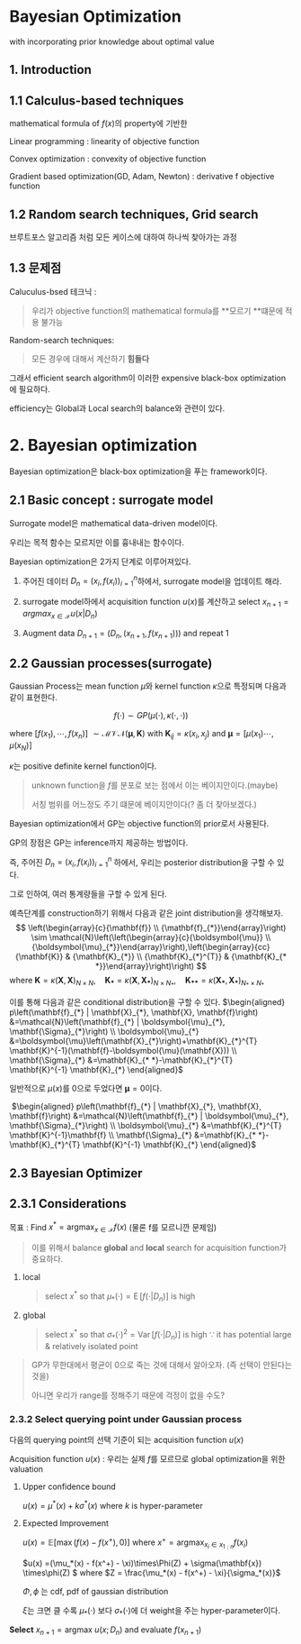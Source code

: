 # Bayesian Optimization

with incorporating prior knowledge about optimal value

## 1. Introduction

## 1.1 Calculus-based techniques

mathematical formula of $f(x)$의 property에 기반한 

Linear programming : linearity of objective function

Convex optimization : convexity of objective function

Gradient based optimization(GD, Adam, Newton) : derivative f objective function

## 1.2 Random search techniques, Grid search

브루트포스 알고리즘 처럼 모든 케이스에 대하여 하나씩 찾아가는 과정



## 1.3 문제점

Caluculus-bsed 테크닉 :

> 우리가 objective function의 mathematical formula를 **모르기 **떄문에 적용 불가능

Random-search techniques:

> 모든 경우에 대해서 계산하기 **힘들다**

그래서 efficient search algorithm이 이러한 expensive black-box optimization에 필요하다.

efficiency는 Global과 Local search의 balance와 관련이 있다.

# 2. Bayesian optimization

Bayesian optimization은 black-box optimization을 푸는 framework이다.

## 2.1 Basic concept : surrogate model

Surrogate model은 mathematical data-driven model이다. 

우리는 목적 함수는 모르지만 이를 흉내내는 함수이다. 

Bayesian optimization은 2가지 단계로 이루어져있다.

1. 주어진 데이터 $D_n = (x_i, f(x_i))_{i=1} ^ n$하에서, surrogate model을 업데이트 해라.
2. surrogate model하에서 acquisition function $u(x)$를 계산하고 select $x_{n+1} = argmax_{x\in \mathcal{X}}u(x|D_n)$

3. Augment data $D_{n+1} = (D_n, (x_{n+1}, f(x_{n+1})))$ and repeat 1

## 2.2 Gaussian processes(surrogate)

Gaussian Process는 mean function $\mu$와 kernel function $\kappa$으로 특정되며 다음과 같이 표현한다.

$$
f(\cdot) \sim GP(\mu(\cdot), \kappa(\cdot, \cdot))
$$

where $[f (x_1), \cdots, f(x_n)] ~ \sim \mathcal{MVN} (\boldsymbol \mu, \mathbf{K})$ with $\mathbf{K}_{ij} = \kappa(x_i, x_j)$ and $\boldsymbol{\mu} = [\mu(x_1) \cdots, \mu(x_N)]$

$\kappa$는 positive definite kernel function이다. 

> unknown function을 $f$를 분포로 보는 점에서 이는 베이지안이다.(maybe)
>
> 서칭 범위를 어느정도 주기 떄문에 베이지안이다(? 좀 더 찾아보겠다.)

Bayesian optimization에서 GP는 objective function의 prior로서 사용된다.

GP의 장점은 GP는 inference까지 제공하는 방법이다.

즉, 주어진 $D_n = (x_i, f(x_i))_{i=1}^n$ 하에서, 우리는 posterior distribution을 구할 수 있다.

그로 인하여, 여러 통계량들을 구할 수 있게 된다.

예측단계를 construction하기 위해서 다음과 같은 joint distribution을 생각해보자.
$$
\left(\begin{array}{c}{\mathbf{f}} \\ {\mathbf{f}_{*}}\end{array}\right) \sim \mathcal{N}\left(\left(\begin{array}{c}{\boldsymbol{\mu}} \\ {\boldsymbol{\mu}_{*}}\end{array}\right),\left(\begin{array}{cc}{\mathbf{K}} & {\mathbf{K}_{*}} \\ {\mathbf{K}_{*}^{T}} & {\mathbf{K}_{* *}}\end{array}\right)\right)
$$
where $\mathbf{K} = \kappa(\mathbf{X}, \mathbf{X})_{N\times N}, \quad \mathbf{K_*}= \kappa(\mathbf{X}, \mathbf{X_*})_{N\times N_*} , \quad \mathbf{K_{**}}  = \kappa(\mathbf{X_*}, \mathbf{X_*})_{N_*\times N_*}$

이를 통해 다음과 같은 conditional distribution을 구할 수 있다.
		$\begin{aligned} p\left(\mathbf{f}_{*} | \mathbf{X}_{*}, \mathbf{X}, \mathbf{f}\right) &=\mathcal{N}\left(\mathbf{f}_{*} | \boldsymbol{\mu}_{*}, \mathbf{\Sigma}_{*}\right) \\ \boldsymbol{\mu}_{*} &=\boldsymbol{\mu}\left(\mathbf{X}_{*}\right)+\mathbf{K}_{*}^{T} \mathbf{K}^{-1}(\mathbf{f}-\boldsymbol{\mu}(\mathbf{X})) \\ \mathbf{\Sigma}_{*} &=\mathbf{K}_{* *}-\mathbf{K}_{*}^{T} \mathbf{K}^{-1} \mathbf{K}_{*} \end{aligned}$

일반적으로  $\mu(x)$를 0으로 두었다면 $\boldsymbol{\mu}=0$이다.

​		$\begin{aligned} p\left(\mathbf{f}_{*} | \mathbf{X}_{*}, \mathbf{X}, \mathbf{f}\right) &=\mathcal{N}\left(\mathbf{f}_{*} | \boldsymbol{\mu}_{*}, \mathbf{\Sigma}_{*}\right) \\ \boldsymbol{\mu}_{*} &=\mathbf{K}_{*}^{T} \mathbf{K}^{-1}\mathbf{f} \\ \mathbf{\Sigma}_{*} &=\mathbf{K}_{* *}-\mathbf{K}_{*}^{T} \mathbf{K}^{-1} \mathbf{K}_{*} \end{aligned}$

## 2.3 Bayesian Optimizer

## 2.3.1 Considerations

목표 : Find $x^* = \text{argmax} _ {x\in \mathcal{X}}f(x)$ (물론 f를 모르니깐 문제임)

> 이를 위해서 balance **global** and **local** search for acquisition function가 중요하다.

1. local

   > select $x^*$ so that $\mu_*(\cdot) = \operatorname{E}[f(\cdot | D_n)]$ is high

2. global

   > select $x^*$ so that $\sigma_* (\cdot)^2 = \operatorname{Var}[f(\cdot | D_n)]$ is high $\because$ it has potential large & relatively isolated point

> GP가 무한대에서 평균이 0으로 죽는 것에 대해서 알아오자. (즉 선택이 안된다는 것을)
>
> 아니면 우리가 range를 정해주기 때문에 걱정이 없을 수도?

### 2.3.2 Select querying point under Gaussian process

다음의 querying point의 선택 기준이 되는 acquisition function $u(x)$

Acquisition function $u(x)$ : 우리는 실제 $f$를 모르므로 global optimization을 위한 valuation

1. Upper confidence bound

   $u(x)= \mu^*(x) + k \sigma^*(x)$ where $k$ is hyper-parameter

2. Expected Improvement

   $u(x) =  \mathbb{E}[\max(f(x) - f(x^+), 0)]$ where $x^+ = \operatorname{argmax}_{x_i \in x_{1:n}} f(x_i)$
  
   $u(x) =(\mu_*(x) - f(x^+) - \xi)\times\Phi(Z) + \sigma(\mathbf{x}) \times\phi(Z) $ where $Z = \frac{\mu_*(x) - f(x^+) - \xi}{\sigma_*(x)}$
  
   $\Phi , \phi$ 는 cdf, pdf of gaussian distribution
   
   $\xi$는 크면 클 수록 $\mu_*(\cdot)$ 보다 $\sigma_*(\cdot)$에 더 weight을 주는 hyper-parameter이다.

**Select** $x_{n+1} = \text{argmax }u(x;D_n) \text{ and evaluate   }f(x_{n+1})$

